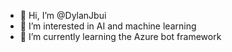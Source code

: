- 👋 Hi, I’m @DylanJbui
- 👀 I’m interested in AI and machine learning
- 🌱 I’m currently learning the Azure bot framework
<!---
DylanJbui/DylanJbui is a ✨ special ✨ repository because its `README.md` (this file) appears on your GitHub profile.
You can click the Preview link to take a look at your changes.
--->
